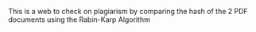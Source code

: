 This is a web to check on plagiarism by comparing the hash of the 2 PDF documents using the Rabin-Karp Algorithm
